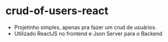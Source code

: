 # crud-of-users-react

- Projetinho simples, apenas pra fazer um crud de usuários.
- Utilizado ReactJS no frontend e Json Server para o Backend
